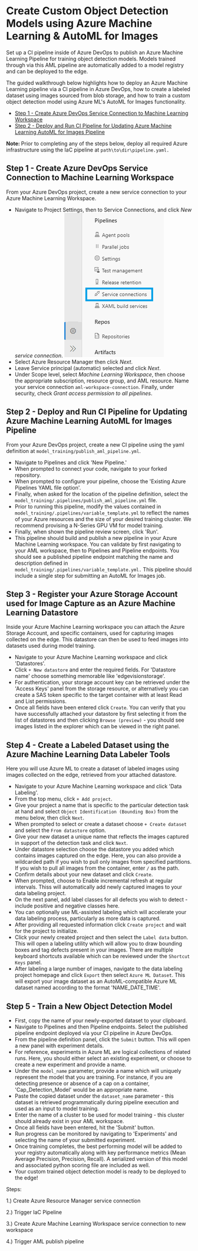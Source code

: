 # Create Custom Object Detection Models using Azure Machine Learning & AutoML for Images

Set up a CI pipeline inside of Azure DevOps to publish an Azure Machine Learning Pipeline for training object detection models. Models trained through via this AML pipeline are automatically added to a model registry and can be deployed to the edge.

The guided walkthrough below highlights how to deploy an Azure Machine Learning pipeline via a CI pipeline in Azure DevOps, how to create a labeled dataset using images sourced from blob storage, and how to train a custom object detection model using Azure ML's AutoML for Images functionality.
 - [Step 1 - Create Azure DevOps Service Connection to Machine Learning Workspace](#step-1-create-azure-devops-service-connection-to-machine-learning-workspace)
 - [Step 2 - Deploy and Run CI Pipeline for Updating Azure Machine Learning AutoML for Images Pipeline](#step-2-deploy-and-run-ci-pipeline-for-updating-azure-machine-learning-automl-for-images-pipeline)


<b>Note: </b> Prior to completing any of the steps below, deploy all required Azure infrastructure using the IaC pipeline at `path\to\dir\pipeline.yaml.`

## Step 1 - Create Azure DevOps Service Connection to Machine Learning Workspace

From your Azure DevOps project, create a new service connection to your Azure Machine Learning Workspace.

* Navigate to Project Settings, then to Service Connections, and click <i>New service connection</i>.
![Service Connections](doc_img/01.png?raw=true "Service Connections")
* Select Azure Resource Manager then click <i>Next</i>.
* Leave Service principal (automatic) selected and click <i>Next</i>.
* Under Scope level, select <i>Machine Learning Workspace</i>, then choose the appropriate subscription, resource group, and AML resource. Name your service connection `aml-workspace-connection`. Finally, under security, check <i>Grant access permission to all pipelines</i>.  

## Step 2 - Deploy and Run CI Pipeline for Updating Azure Machine Learning AutoML for Images Pipeline

From your Azure DevOps project, create a new CI pipeline using the yaml definition at `model_training/publish_aml_pipeline.yml`.
* Navigate to Pipelines and click 'New Pipeline.'
* When prompted to connect your code, navigate to your forked repository.
* When prompted to configure your pipeline, choose the 'Existing Azure Pipelines YAML file option'. 
* Finally, when asked for the location of the pipeline definition, select the `model_training/.pipelines/publish_aml_pipeline.yml` file.
* Prior to running this pipeline, modify the values contained in `model_training/.pipelines/variable_template.yml` to reflect the names of your Azure resources and the size of your desired training cluster. We recommend provising a N-Series GPU VM for model training.
* Finally, when shown the pipeline review screen, click 'Run'.
* This pipeline should build and publish a new pipeline in your Azure Machine Learning workspace. You can validate by first navigating to your AML workspace, then to Pipelines and Pipeline endpoints. You should see a published pipeline endpoint matching the name and description defined in `model_training/.pipelines/variable_template.yml.` This pipeline should include a single step for submitting an AutoML for Images job.

## Step 3 - Register your Azure Storage Account used for Image Capture as an Azure Machine Learning Datastore

Inside your Azure Machine Learning workspace you can attach the Azure Storage Account, and specific containers, used for capturing images collected on the edge. This datastore can then be used to feed images into datasets used during model training.
* Navigate to your Azure Machine Learning workspace and click 'Datastores'.
* Click `+ New datastore` and enter the required fields. For 'Datastore name' choose something memorable like 'edgevisionstorage'.
*  For authentication, your storage account key can be retrieved under the 'Access Keys' panel from the storage resource, or alternatively you can create a SAS token specific to the target container with at least Read and List permissions.
* Once all fields have been entered click `Create`. You can verify that you have successfully attached your datastore by first selecting it from the list of datastores and then clicking `Browse (preview)` - you should see images listed in the explorer which can be viewed in the right panel.

## Step 4 - Create a Labeled Dataset using the Azure Machine Learning Data Labeler Tools

Here you will use Azure ML to create a dataset of labeled images using images collected on the edge, retrieved from your attached datastore.
* Navigate to your Azure Machine Learning workspace and click 'Data Labeling'.
* From the top menu, click `+ Add project`.
* Give your project a name that is specific to the particular detection task at hand and select `Object Identification (Bounding Box)` from the menu below, then click `Next`.
* When prompted to select or create a dataset choose `+ Create dataset` and select the `From datastore` option.
* Give your new dataset a unique name that reflects the images captured in support of the detection task and click `Next`.
* Under datastore selection choose the datastore you added which contains images captured on the edge. Here, you can also provide a wildcarded path if you wish to pull only images from specified partitions. If you wish to pull all images from the container, enter `/` as the path.
* Confirm details about your new dataset and click `Create`.
* When prompted, choose to Enable incremental refresh at regular intervals. Thiss will automatically add newly captured images to your data labeling project.
* On the next panel, add label classes for all defects you wish to detect - include positive and negative classes here.
* You can optionally use ML-assisted labeling which will accelerate your data labeling process, particularly as more data is captured. 
* After providing all requested information click `Create project` and wait for the project to initialize. 
* Click your newly created project and then select the `Label data` button. This will open a labeling utility which will allow you to draw bounding boxes and tag defects present in your images. There are multiple keyboard shortcuts available which can be reviewed under the `Shortcut Keys` panel.
* After labeling a large number of images, navigate to the data labeling project homepage and click `Export` then select `Azure ML Dataset`. This will export your image dataset as an AutoML-compatible Azure ML dataset named according to the format 'NAME_DATE_TIME'.

## Step 5 - Train a New Object Detection Model

* First, copy the name of your newly-exported dataset to your clipboard.
* Navigate to Pipelines and then Pipeline endpoints. Select the published pipeline endpoint deployed via your CI pipeline in Azure DevOps.
* From the pipeline definition panel, click the `Submit` button. This will open a new panel with experiment details.
* For reference, experiments in Azure ML are logical collections of related runs. Here, you should either select an existing experiment, or choose to create a new experiment and provide a name.
* Under the `model_name` parameter, provide a name which will uniquely represent the model that you are training. For instance, if you are detecting presence or absence of a cap on a container, 'Cap_Detection_Model' would be an appropriate name.
* Paste the copied dataset under the `dataset_name` parameter - this dataset is retrieved programmatically during pipeline execution and used as an input to model training.
* Enter the name of a cluster to be used for model training - this cluster should already exist in your AML workspace.
* Once all fields have been entered, hit the 'Submit' button.
* Run progress can be monitored by navigating to 'Experiments' and selecting the name of your submitted experiment.
* Once training completes, the best performing model will be added to your registry automatically along with key performance metrics (Mean Average Precision, Precision, Recall). A serialized version of this model and associated python scoring file are included as well.
* Your custom trained object detection model is ready to be deployed to the edge! 





Steps:

1.) Create Azure Resource Manager service connection 

2.) Trigger IaC Pipeline

3.) Create Azure Machine Learning Workspace service connection to new workspace

4.) Trigger AML publish pipeline